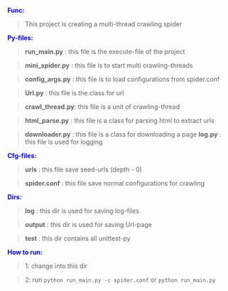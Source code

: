 <font color=blue>**Func:** 
>This project is creating a multi-thread crawling spider

**Py-files:**
>**run_main.py**   :  this file is the execute-file of the project

>**mini_spider.py** :  this file is to start multi crawling-threads

>**config_args.py** :  this file is to load configurations from spider.conf

>**Url.py**        :  this file is the class for url

>**crawl_thread.py**:  this file is a unit of crawling-thread

>**html_parse.py**  :  this file is a class for parsing html to extract urls

>**downloader.py**  :  this file is a class for downloading a page
>**log.py**        :  this file is used for logging

**Cfg-files:**
>**urls**          :  this file save seed-urls (depth - 0)

>**spider.conf**  :  this file save normal configurations for crawling

**Dirs:**
>**log**           : this dir is used for saving log-files

>**output**        : this dir is used for saving Url-page 

>**test**          : this dir contains all unittest-py

**How to run:**
>1: change into this dir
 
>2: run 
```python run_main.py -c spider.conf``` or ```python run_main.py``` <br>

